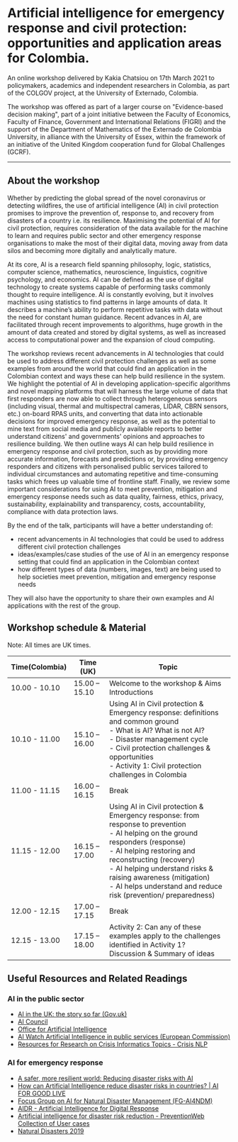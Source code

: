 # Artificial intelligence for emergency response and civil protection: opportunities and application areas for Colombia. 
An online workshop delivered by Kakia Chatsiou on 17th March 2021 to policymakers, academics and independent researchers in Colombia, as part of the COLGOV project, at the University of Externado, Colombia.

The workshop was offered as part of a larger course on "Evidence-based decision making", part of a joint initiative between the Faculty of Economics, Faculty of Finance, Government and International Relations (FIGRI) and the support of the Department of Mathematics of the Externado de Colombia University, in alliance with the University of Essex, within the framework of an initiative of the United Kingdom cooperation fund for Global Challenges (GCRF).

<hr>

## About the workshop

Whether by predicting the global spread of the novel coronavirus or detecting wildfires, the use of artificial intelligence (AI) in civil protection promises to improve the prevention of, response to, and recovery from disasters of a country i.e. its resilience.  Maximising the potential of AI for civil protection, requires consideration of the data available for the machine to learn and requires public sector and other emergency response organisations to make the most of their digital data, moving away from data silos and becoming more digitally and analytically mature. 

At its core, AI is a research field spanning philosophy, logic, statistics, computer science, mathematics, neuroscience, linguistics, cognitive psychology, and economics. AI can be defined as the use of digital technology to create systems capable of performing tasks commonly thought to require intelligence. AI is constantly evolving, but it involves machines using statistics to find patterns in large amounts of data. It describes a machine’s ability to perform repetitive tasks with data without the need for constant human guidance. Recent advances in AI, are facilitated through recent improvements to algorithms, huge growth in the amount of data created and stored by digital systems, as well as increased access to computational power and the expansion of cloud computing. 

The workshop reviews recent advancements in AI technologies that could be used to address different civil protection challenges as well as some examples from around the world that could find an application in the Colombian context and ways these can help build resilience in the system. We highlight the potential of AI in developing application-specific algorithms and novel mapping platforms that will harness the large volume of data that first responders are now able to collect through heterogeneous sensors (including visual, thermal and multispectral cameras, LIDAR, CBRN sensors, etc.) on-board RPAS units, and converting that data into actionable decisions for improved emergency response, as well as the potential to mine text from social media and publicly available reports to better understand citizens' and governments' opinions and approaches to resilience building. We then outline ways AI can help build resilience in emergency response and civil protection, such as by providing more accurate information, forecasts and predictions or, by providing emergency responders and citizens with personalised public services tailored to individual circumstances and automating repetitive and time-consuming tasks which frees up valuable time of frontline staff. Finally, we review some important considerations for using AI to meet prevention, mitigation and emergency response needs such as data quality, fairness, ethics, privacy, sustainability, explainability and transparency, costs, accountability, compliance with data protection laws. 

By the end of the talk, participants will have a better understanding of:

 - recent advancements in AI technologies that could be used to address different civil protection challenges
 - ideas/examples/case studies of the use of AI in an emergency response setting that could find an application in the Colombian context
 - how different types of data (numbers, images, text) are being used to help societies meet prevention, mitigation and emergency response needs

They will also have the opportunity to share their own examples and AI applications with the rest of the group.

## Workshop schedule & Material

Note: All times are UK times.

Time(Colombia)  | Time (UK)      | Topic
----------------|----------------|-----------
10.00 - 10.10   |15.00 – 15.10   | Welcome to the workshop & Aims <br> Introductions
10.10 - 11.00   |15.10 – 16.00   | Using AI in Civil protection & Emergency response: definitions and common ground <br>  - What is AI? What is not AI?<br> - Disaster management cycle<br> - Civil protection challenges & opportunities<br> - Activity 1: Civil protection challenges in Colombia <br> 
11.00 - 11.15   |16.00 – 16.15   | Break
11.15 - 12.00   |16.15 – 17.00   | Using AI in Civil protection & Emergency response: from response to prevention<br> - AI helping on the ground responders (response)<br> - AI helping restoring and reconstructing (recovery)<br> - AI helping understand risks & raising awareness (mitigation)<br> - AI helps understand and reduce risk (prevention/ preparedness)
12.00 - 12.15   |17.00 – 17.15   | Break
12.15 - 13.00   |17.15 – 18.00   | Activity 2: Can any of these examples apply to the challenges identified in Activity 1? <br> Discussion & Summary of ideas




## Useful Resources and Related Readings

### AI in the public sector

 - [AI in the UK: the story so far (Gov.uk)](https://cspl.blog.gov.uk/2020/03/19/ai-in-the-uk-the-story-so-far/)
 - [AI Council](https://www.gov.uk/government/groups/ai-council)
 - [Office for Artificial Intelligence](https://www.gov.uk/government/organisations/office-for-artificial-intelligence)
 - [AI Watch Artificial Intelligence in public services (European Commission)](https://publications.jrc.ec.europa.eu/repository/bitstream/JRC120399/jrc120399_misuraca-ai-watch_public-services_30062020_def.pdf)
 - [Resources for Research on Crisis Informatics Topics - Crisis NLP](https://crisisnlp.qcri.org/)

### AI for emergency response

 - [A safer, more resilient world: Reducing disaster risks with AI](https://www.itu.int/en/myitu/News/2020/10/20/14/54/AI-for-Good-Disaster-Risk-Reduction-artificial-intelligence)
 - [How can Artificial Intelligence reduce disaster risks in countries? | AI FOR GOOD LIVE](https://www.youtube.com/watch?v=ZEQ1NEzx3NM)
 - [Focus Group on AI for Natural Disaster Management (FG-AI4NDM)](https://www.itu.int/en/ITU-T/focusgroups/ai4ndm/Pages/default.aspx)
 - [AIDR - Artificial Intelligence for Digital Response](http://aidr.qcri.org/)
 - [Artificial intelligence for disaster risk reduction - PreventionWeb Collection of User cases](https://www.preventionweb.net/tags/pw%3Aai4drr/Artificial+intelligence+for+disaster+risk+reduction#hits=20&sortby=default&view=pw&filter=usertags%3A%5E%22pw%3Aai4drr%22%24)
 - [Natural Disasters 2019](https://reliefweb.int/report/world/natural-disasters-2019)
